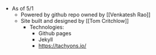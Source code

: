 - As of 5/1
    - Powered by github repo owned by [[Venkatesh Rao]]
    - Site built and designed by [[Tom Critchlow]]
        - Technologies:
            - Github pages
            - Jekyll
            - https://tachyons.io/
